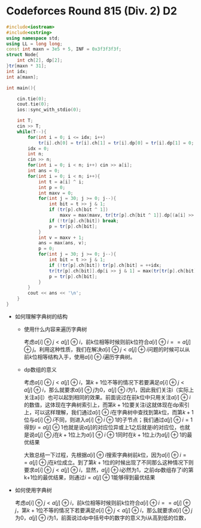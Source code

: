 # Codeforces Round 815 (Div. 2) D2

```c++
#include<iostream>
#include<cstring>
using namespace std;
using LL = long long;
const int maxn = 3e5 + 5, INF = 0x3f3f3f3f;
struct Node{
    int ch[2], dp[2];
}tr[maxn * 31];
int idx;
int a[maxn];

int main(){

    cin.tie(0);
    cout.tie(0);
    ios::sync_with_stdio(0);

    int T;
    cin >> T;
    while(T--){
        for(int i = 0; i <= idx; i++)
            tr[i].ch[0] = tr[i].ch[1] = tr[i].dp[0] = tr[i].dp[1] = 0;
        idx = 0;
        int n;
        cin >> n;
        for(int i = 0; i < n; i++) cin >> a[i];
        int ans = 0;
        for(int i = 0; i < n; i++){
            int t = a[i] ^ i;
            int p = 0;
            int maxv = 0;
            for(int j = 30; j >= 0; j--){
                int bit = t >> j & 1;
                if (tr[p].ch[bit ^ 1])
                    maxv = max(maxv, tr[tr[p].ch[bit ^ 1]].dp[(a[i] >> j & 1) ^ 1]);
                if (!tr[p].ch[bit]) break;
                p = tr[p].ch[bit];
            }
            int v = maxv + 1;
            ans = max(ans, v);
            p = 0;
            for(int j = 30; j >= 0; j--){
                int bit = t >> j & 1;
                if (!tr[p].ch[bit]) tr[p].ch[bit] = ++idx;
                tr[tr[p].ch[bit]].dp[i >> j & 1] = max(tr[tr[p].ch[bit]].dp[i >> j & 1], v);
                p = tr[p].ch[bit];
            }
        }
        cout << ans << '\n';
    }
}
```

- 如何理解字典树的结构

  - 使用什么内容来遍历字典树

    考虑$a[i]\oplus j<a[j]\oplus i$，前k位相等时候则前k位符合$a[i]\oplus i==a[j]\oplus j$。利用这种性质，我们在解决$a[i]\oplus j<a[j]\oplus i$问题的时候可以从前$k$位相等结构入手，使用$a[i]\oplus i$遍历字典树。

  - dp数组的意义

    考虑$a[i]\oplus j<a[j]\oplus i$，第$k + 1$位不等的情况下若要满足$a[i]\oplus j<a[j]\oplus i$，那么就要求$a[i]\oplus j$为0，$a[j]\oplus i$为1，因此我们关注i（实际上关注a[i]）也可以起到相同的效果。前面说过在前k位中只用关注$a[i]\oplus i$的数值，这体现在字典树索引上，而第$k + 1$位要关注i这就体现在dp索引上，可以这样理解，我们通过$a[i]\oplus i$在字典树中查找到第$k$位，而第$k+1$位与$a[i]\oplus i$不同，则进入$a[i]\oplus i\oplus 1$的子节点；我们通过$a[j]\oplus i=1$得到$i=a[j]\oplus 1$也就是说$a[j]$的对应位异或上1之后就是i的对应位，也就是说$a[j]\oplus j$在$k+1$位上为$a[i]\oplus i\oplus 1$同时在$k+1$位上$i$为$a[j]\oplus1$的最优结果

    大致总结一下过程，先根据$a[i]\oplus i$搜索字典树前$k$位，因为$a[i]\oplus i==a[j]\oplus j$在$k$位成立。到了第$k+1$位的时候出现了不同那么这种情况下则要求$a[i]\oplus j<a[j]\oplus i$，显然，$a[j]\oplus i$必然为1，之前dp数组存了i的第k+1位的最优结果，则通过$i=a[j]\oplus 1$能够得到最优结果

- 如何使用字典树

  考虑$a[i]\oplus j<a[j]\oplus i$，前k位相等时候则前k位符合$a[i]\oplus i==a[j]\oplus j$，第$k + 1$位不等的情况下若要满足$a[i]\oplus j<a[j]\oplus i$，那么就要求$a[i]\oplus j$为0，$a[j]\oplus i$为1，前面说过$dp$中括号中的数字的意义为i从高到低的位数，